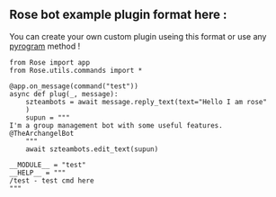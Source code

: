 ## Rose bot example plugin format here :
You can create your own custom plugin useing this format or use any [pyrogram](http://pyrogram.org) method !


```
from Rose import app
from Rose.utils.commands import *

@app.on_message(command("test"))
async def plug(_, message):
    szteambots = await message.reply_text(text="Hello I am rose"
    )
    supun = """
I'm a group management bot with some useful features.
@TheArchangelBot    
    """
    await szteambots.edit_text(supun)

__MODULE__ = "test"
__HELP__ = """  
/test - test cmd here
"""
```

